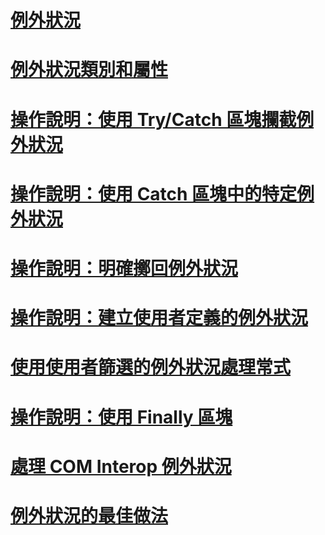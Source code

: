 # [例外狀況](index.md)
# [例外狀況類別和屬性](exception-class-and-properties.md)
# [操作說明：使用 Try/Catch 區塊攔截例外狀況](how-to-use-the-try-catch-block-to-catch-exceptions.md)
# [操作說明：使用 Catch 區塊中的特定例外狀況](how-to-use-specific-exceptions-in-a-catch-block.md)
# [操作說明：明確擲回例外狀況](how-to-explicitly-throw-exceptions.md)
# [操作說明：建立使用者定義的例外狀況](how-to-create-user-defined-exceptions.md)
# [使用使用者篩選的例外狀況處理常式](using-user-filtered-exception-handlers.md)
# [操作說明：使用 Finally 區塊](how-to-use-finally-blocks.md)
# [處理 COM Interop 例外狀況](handling-com-interop-exceptions.md)
# [例外狀況的最佳做法](best-practices-for-exceptions.md)
